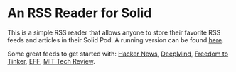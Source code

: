 # An RSS Reader for Solid

This is a simple RSS reader that allows anyone to store their favorite RSS feeds and articles in their Solid Pod. A running version can be found [here](https://rrustom.github.io/solid-rss/).

Some great feeds to get started with: [Hacker News](https://news.ycombinator.com/rss), [DeepMind](https://deepmind.com/blog/feed/basic/), [Freedom to Tinker](https://freedom-to-tinker.com/feed/), [EFF](https://www.eff.org/rss/updates.xml), [MIT Tech Review](http://cdn.technologyreview.com/topnews.rss).

